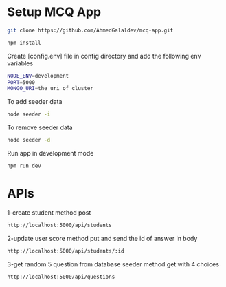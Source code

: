 # Setup MCQ App

```bash
git clone https://github.com/AhmedGalaldev/mcq-app.git
```

```bash
npm install
```

Create [config.env] file in config directory and add the following env variables

```bash
NODE_ENV=development
PORT=5000
MONGO_URI=the uri of cluster
```

To add seeder data

```bash
node seeder -i
```

To remove seeder data

```bash
node seeder -d
```

Run app in development mode

```bash
npm run dev
```

# APIs

1-create student method post

```bash
http://localhost:5000/api/students
```

2-update user score method put and send the id of answer in body

```bash
http://localhost:5000/api/students/:id
```

3-get random 5 question from database seeder method get with 4 choices

```bash
http://localhost:5000/api/questions
```
